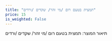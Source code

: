 ```yaml
---
title: "תמצית בטעם רום /מי זהר/ שקדים /ורדים"
price: 15
is_weighted: False
---
```


תיאור המוצר: תמצית בטעם רום /מי זהר/ שקדים /ורדים
